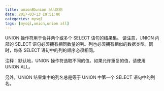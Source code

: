 ```yaml
---
title: union和union all区别
date: 2017-03-13 10:51:00
categories: mysql
tags: [mysql,union,union all]
---
```

UNION 操作符用于合并两个或多个 SELECT 语句的结果集。
请注意，UNION 内部的 SELECT 语句必须拥有相同数量的列。列也必须拥有相似的数据类型。同时，每条 SELECT 语句中的列的顺序必须相同。

注释：默认地，UNION 操作符选取不同的值。如果允许重复的值，请使用 UNION ALL。

另外，UNION 结果集中的列名总是等于 UNION 中第一个 SELECT 语句中的列名。
